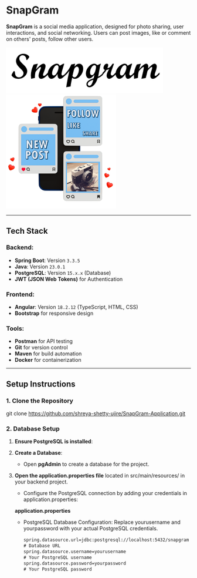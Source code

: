 
# SnapGram

**SnapGram** is a social media application, designed for photo sharing, user interactions, and social networking. Users can post images, like or comment on others' posts, follow other users.

![Snapgram](snapgram-frontend/src/assets/images/name.png)
<img src="snapgram-frontend/src/assets/images/image1.PNG" alt="Snapgram" width="300" height="auto" />


---

## Tech Stack

### Backend:
- **Spring Boot**: Version `3.3.5`
- **Java**: Version `23.0.1`
- **PostgreSQL**: Version `15.x.x` (Database)
- **JWT (JSON Web Tokens)** for Authentication

### Frontend:
- **Angular**: Version `18.2.12` (TypeScript, HTML, CSS)
- **Bootstrap** for responsive design

### Tools:
- **Postman** for API testing
- **Git** for version control
- **Maven** for build automation
- **Docker** for containerization

---

## Setup Instructions

### 1. Clone the Repository

git clone https://github.com/shreya-shetty-ujire/SnapGram-Application.git

### 2. Database Setup

1. **Ensure PostgreSQL is installed**:

2. **Create a Database**:
   - Open **pgAdmin** to create a database for the project.
3. **Open the application.properties file** located in src/main/resources/ in your backend project.
   - Configure the PostgreSQL connection by adding your credentials in application.properties:

   **application.properties** 
   - PostgreSQL Database Configuration: Replace yourusername and yourpassword with your actual PostgreSQL credentials.
     
      ```properties
      spring.datasource.url=jdbc:postgresql://localhost:5432/snapgram        # Database URL
      spring.datasource.username=yourusername                                # Your PostgreSQL username
      spring.datasource.password=yourpassword                                # Your PostgreSQL password


   
